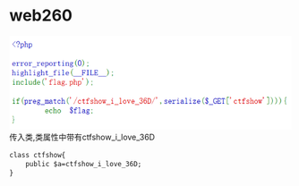 # web260
![](vx_images/134976813136424.png)
传入类,类属性中带有ctfshow_i_love_36D
```
class ctfshow{
    public $a=ctfshow_i_love_36D;
}

```
